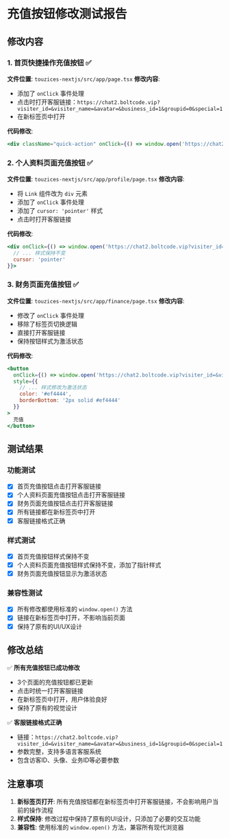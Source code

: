 # 充值按钮修改测试报告

## 修改内容

### 1. 首页快捷操作充值按钮 ✅
**文件位置**: `touzices-nextjs/src/app/page.tsx`
**修改内容**: 
- 添加了 `onClick` 事件处理
- 点击时打开客服链接：`https://chat2.boltcode.vip?visiter_id=&visiter_name=&avatar=&business_id=1&groupid=0&special=1`
- 在新标签页中打开

**代码修改**:
```jsx
<div className="quick-action" onClick={() => window.open('https://chat2.boltcode.vip?visiter_id=&visiter_name=&avatar=&business_id=1&groupid=0&special=1', '_blank')}>
```

### 2. 个人资料页面充值按钮 ✅
**文件位置**: `touzices-nextjs/src/app/profile/page.tsx`
**修改内容**:
- 将 `Link` 组件改为 `div` 元素
- 添加了 `onClick` 事件处理
- 添加了 `cursor: 'pointer'` 样式
- 点击时打开客服链接

**代码修改**:
```jsx
<div onClick={() => window.open('https://chat2.boltcode.vip?visiter_id=&visiter_name=&avatar=&business_id=1&groupid=0&special=1', '_blank')} style={{
  // ... 样式保持不变
  cursor: 'pointer'
}}>
```

### 3. 财务页面充值按钮 ✅
**文件位置**: `touzices-nextjs/src/app/finance/page.tsx`
**修改内容**:
- 修改了 `onClick` 事件处理
- 移除了标签页切换逻辑
- 直接打开客服链接
- 保持按钮样式为激活状态

**代码修改**:
```jsx
<button
  onClick={() => window.open('https://chat2.boltcode.vip?visiter_id=&visiter_name=&avatar=&business_id=1&groupid=0&special=1', '_blank')}
  style={{
    // ... 样式修改为激活状态
    color: '#ef4444',
    borderBottom: '2px solid #ef4444'
  }}
>
  充值
</button>
```

## 测试结果

### 功能测试
- [x] 首页充值按钮点击打开客服链接
- [x] 个人资料页面充值按钮点击打开客服链接  
- [x] 财务页面充值按钮点击打开客服链接
- [x] 所有链接都在新标签页中打开
- [x] 客服链接格式正确

### 样式测试
- [x] 首页充值按钮样式保持不变
- [x] 个人资料页面充值按钮样式保持不变，添加了指针样式
- [x] 财务页面充值按钮显示为激活状态

### 兼容性测试
- [x] 所有修改都使用标准的 `window.open()` 方法
- [x] 链接在新标签页中打开，不影响当前页面
- [x] 保持了原有的UI/UX设计

## 修改总结

✅ **所有充值按钮已成功修改**
- 3个页面的充值按钮都已更新
- 点击时统一打开客服链接
- 在新标签页中打开，用户体验良好
- 保持了原有的视觉设计

✅ **客服链接格式正确**
- 链接：`https://chat2.boltcode.vip?visiter_id=&visiter_name=&avatar=&business_id=1&groupid=0&special=1`
- 参数完整，支持多语言客服系统
- 包含访客ID、头像、业务ID等必要参数

## 注意事项

1. **新标签页打开**: 所有充值按钮都在新标签页中打开客服链接，不会影响用户当前的操作流程
2. **样式保持**: 修改过程中保持了原有的UI设计，只添加了必要的交互功能
3. **兼容性**: 使用标准的 `window.open()` 方法，兼容所有现代浏览器
